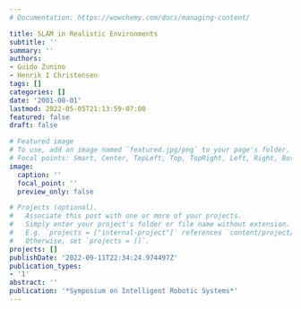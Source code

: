 ```yaml
---
# Documentation: https://wowchemy.com/docs/managing-content/

title: SLAM in Realistic Environments
subtitle: ''
summary: ''
authors:
- Guido Zunino
- Henrik I Christensen
tags: []
categories: []
date: '2001-08-01'
lastmod: 2022-05-05T21:13:59-07:00
featured: false
draft: false

# Featured image
# To use, add an image named `featured.jpg/png` to your page's folder.
# Focal points: Smart, Center, TopLeft, Top, TopRight, Left, Right, BottomLeft, Bottom, BottomRight.
image:
  caption: ''
  focal_point: ''
  preview_only: false

# Projects (optional).
#   Associate this post with one or more of your projects.
#   Simply enter your project's folder or file name without extension.
#   E.g. `projects = ["internal-project"]` references `content/project/deep-learning/index.md`.
#   Otherwise, set `projects = []`.
projects: []
publishDate: '2022-09-11T22:34:24.974497Z'
publication_types:
- '1'
abstract: ''
publication: '*Symposium on Intelligent Robotic Systems*'
---
```

